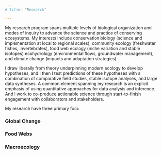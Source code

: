 ```yaml
---
# title: "Research"

---
```


My research program spans multiple levels of biological organization and modes of inquiry to advance the science and practice of conserving ecosystems. My interests include conservation biology (science and implementation at local to regional scales), community ecology (freshwater fishes, invertebrates), food web ecology (niche variation and stable isotopes) ecohydrology (environmental flows, groundwater management), and climate change (impacts and adaptation strategies). 

I draw liberally from theory underpinning modern ecology to develop hypotheses, and I then I test predictions of these hypotheses with a combination of comparative field studies, stable isotope analyses, and large data syntheses. A common element spanning my research is an explicit emphasis of using quantitative approaches for data analysis and inference. And I work to co-produce actionable science through start-to-finish engagement with collaborators and stakeholders. 

My research have three primary foci:

### Global Change

### Food Webs

### Macroecology

